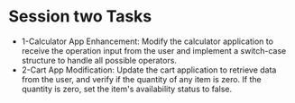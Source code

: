 # Session two Tasks

- 1-Calculator App Enhancement: Modify the calculator application to receive the operation input from the user and implement a switch-case structure to handle all possible operators.
- 2-Cart App Modification: Update the cart application to retrieve data from the user, and verify if the quantity of any item is zero. If the quantity is zero, set the item's availability status to false.
